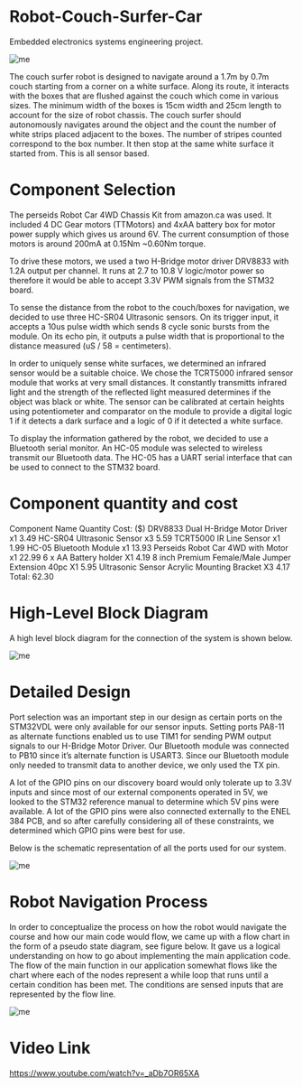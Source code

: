# Robot-Couch-Surfer-Car
Embedded electronics systems engineering project.

![me](https://github.com/ammaralvi21/Robot-Couch-Surfer-Car/blob/master/Images/Robot%20Car.gif)

The couch surfer robot is designed to navigate around a 1.7m by 0.7m couch starting from a corner on a white surface. Along its route, it interacts with the boxes that are flushed against the couch which come in various sizes. The minimum width of the boxes is 15cm width and 25cm length to account for the size of robot chassis. The couch surfer should autonomously navigates around the object and the count the number of white strips placed adjacent to the boxes. The number of stripes counted correspond to the box number. It then stop at the same white surface it started from. This is all sensor based.

# Component Selection
The perseids Robot Car 4WD Chassis Kit from amazon.ca was used. It included 4 DC Gear motors (TTMotors) and 4xAA battery box for motor power supply which gives us around 6V. The current consumption of those motors is around 200mA at 0.15Nm ~0.60Nm torque.

To drive these motors, we used a two H-Bridge motor driver DRV8833 with 1.2A output per channel. It runs at 2.7 to 10.8 V logic/motor power so therefore it would be able to accept 3.3V PWM signals from the STM32 board.

To sense the distance from the robot to the couch/boxes for navigation, we decided to use three HC-SR04 Ultrasonic sensors. On its trigger input, it accepts a 10us pulse width which sends 8 cycle sonic bursts from the module. On its echo pin, it outputs a pulse width that is proportional to the distance measured (uS / 58 = centimeters). 

In order to uniquely sense white surfaces, we determined an infrared sensor would be a suitable choice. We chose the TCRT5000 infrared sensor module that works at very small distances. It constantly transmitts infrared light and the strength of the reflected light measured determines if the object was black or white. The sensor can be calibrated at certain heights using potentiometer and comparator on the module to provide a digital logic 1 if it detects a dark surface and a logic of 0 if it detected a white surface.

To display the information gathered by the robot, we decided to use a Bluetooth serial monitor. An HC-05 module was selected to wireless transmit our Bluetooth data. The HC-05 has a UART serial interface that can be used to connect to the STM32 board.

# Component quantity and cost
Component Name Quantity Cost: ($)
DRV8833 Dual H-Bridge Motor Driver x1 3.49
HC-SR04 Ultrasonic Sensor x3 5.59
TCRT5000 IR Line Sensor x1 1.99
HC-05 Bluetooth Module x1 13.93
Perseids Robot Car 4WD with Motor x1 22.99
6 x AA Battery holder X1 4.19
8 inch Premium Female/Male Jumper Extension 40pc X1 5.95
Ultrasonic Sensor Acrylic Mounting Bracket X3 4.17
Total: 62.30

# High-Level Block Diagram
A high level block diagram for the connection of the system is shown below.

![me](https://github.com/ammaralvi21/Robot-Couch-Surfer-Car/blob/master/Images/System%20Block%20Diagram.png)

# Detailed Design
Port selection was an important step in our design as certain ports on the STM32VDL were only available for our sensor inputs. Setting ports PA8-11 as alternate functions enabled us to use TIM1 for sending PWM output signals to our H-Bridge Motor Driver. Our Bluetooth module was connected to PB10 since it’s alternate function is USART3. Since our Bluetooth module only needed to transmit data to another device, we only used the TX pin.

A lot of the GPIO pins on our discovery board would only tolerate up to 3.3V inputs and since most of our external components operated in 5V, we looked to the STM32 reference manual to determine which 5V pins were available. A lot of the GPIO pins were also connected externally to the ENEL 384 PCB, and so after carefully considering all of these constraints, we determined which GPIO pins were best for use.

Below is the schematic representation of all the ports used for our system.

![me](https://github.com/ammaralvi21/Robot-Couch-Surfer-Car/blob/master/Images/Schematic%20Diagram.png)

# Robot Navigation Process
In order to conceptualize the process on how the robot would navigate the course and how our main code would flow, we came up with a flow chart in the form of a pseudo state diagram, see figure below. It gave us a logical understanding on how to go about implementing the main application code. The flow of the main function in our application somewhat flows like the chart where each of the nodes represent a while loop that runs until a certain condition has been met. The conditions are sensed inputs that are represented by the flow line.

![me](https://github.com/ammaralvi21/Robot-Couch-Surfer-Car/blob/master/Images/Robot%20Navigation%20Flow%20Chart.png)

# Video Link
https://www.youtube.com/watch?v=_aDb7OR65XA 


